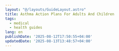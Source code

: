 ```yaml
---
layout: "@/layouts/GuideLayout.astro"
title: Asthma Action Plans For Adults And Children
tags:
  - medical
  - health guides
lang: en
publishDate: '2025-08-12T17:50:55+04:00'
updatedDate: '2025-08-13T13:48:57+04:00'
---
```



